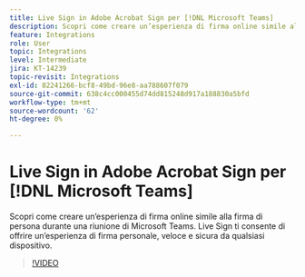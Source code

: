 ```yaml
---
title: Live Sign in Adobe Acrobat Sign per [!DNL Microsoft Teams]
description: Scopri come creare un’esperienza di firma online simile alla firma di persona durante un [!DNL Microsoft Teams] riunione
feature: Integrations
role: User
topic: Integrations
level: Intermediate
jira: KT-14239
topic-revisit: Integrations
exl-id: 82241266-bcf8-49bd-96e8-aa788607f079
source-git-commit: 638c4cc000455d74dd815248d917a188830a5bfd
workflow-type: tm+mt
source-wordcount: '62'
ht-degree: 0%

---
```


# Live Sign in Adobe Acrobat Sign per [!DNL Microsoft Teams]

Scopri come creare un’esperienza di firma online simile alla firma di persona durante una riunione di Microsoft Teams. Live Sign ti consente di offrire un’esperienza di firma personale, veloce e sicura da qualsiasi dispositivo.

>[!VIDEO](https://video.tv.adobe.com/v/3425187?quality=12&learn=on&hidetitle=true)
